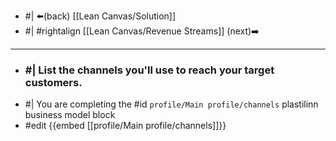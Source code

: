 - #| ⬅️(back) [[Lean Canvas/Solution]]
- #| #rightalign [[Lean Canvas/Revenue Streams]] (next)➡️
- ---

- ### #| List the channels you'll use to reach your target customers.
- #| You are completing the #id ``profile/Main profile/channels`` plastilinn business model block
- #edit {{embed [[profile/Main profile/channels]]}}

